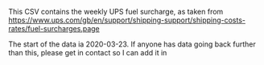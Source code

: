 This CSV contains the weekly UPS fuel surcharge, as taken from https://www.ups.com/gb/en/support/shipping-support/shipping-costs-rates/fuel-surcharges.page

The start of the data ia 2020-03-23. If anyone has data going back further than this, please get in contact so I can add it in
